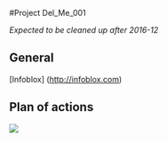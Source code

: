#Project Del_Me_001

*Expected to be cleaned up after 2016-12*

## General

[Infoblox] (http://infoblox.com)

## Plan of actions

<img src='http://plantuml.com/plantuml/svg/3SZ13O0W3030LNG1Yb-N8LWQ9Ic5b3RgzdhFMwiWUo5NNYwpCNS0pNSugrr--2J5BaPY0Nk3DqkXXnGASMgKOjoWvMd_PBJQPORXZJy0' />

